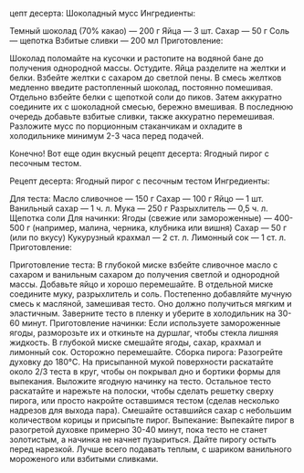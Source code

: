 цепт десерта: Шоколадный мусс
Ингредиенты:

Темный шоколад (70% какао) — 200 г
Яйца — 3 шт.
Сахар — 50 г
Соль — щепотка
Взбитые сливки — 200 мл
Приготовление:

Шоколад поломайте на кусочки и растопите на водяной бане до получения однородной массы. Остудите.
Яйца разделите на желтки и белки. Взбейте желтки с сахаром до светлой пены.
В смесь желтков медленно введите растопленный шоколад, постоянно помешивая.
Отдельно взбейте белки с щепоткой соли до пиков. Затем аккуратно соедините их с шоколадной смесью, бережно вмешивая.
В последнюю очередь добавьте взбитые сливки, также аккуратно перемешивая.
Разложите мусс по порционным стаканчикам и охладите в холодильнике минимум 2-3 часа перед подачей.


Конечно! Вот еще один вкусный рецепт десерта: Ягодный пирог с песочным тестом.

Рецепт десерта: Ягодный пирог с песочным тестом
Ингредиенты:

Для теста:
Масло сливочное — 150 г
Сахар — 100 г
Яйцо — 1 шт.
Ванильный сахар — 1 ч. л.
Мука — 250 г
Разрыхлитель — 0,5 ч. л.
Щепотка соли
Для начинки:
Ягоды (свежие или замороженные) — 400-500 г (например, малина, черника, клубника или вишня)
Сахар — 50 г (или по вкусу)
Кукурузный крахмал — 2 ст. л.
Лимонный сок — 1 ст. л.
Приготовление:

Приготовление теста:
В глубокой миске взбейте сливочное масло с сахаром и ванильным сахаром до получения светлой и однородной массы.
Добавьте яйцо и хорошо перемешайте.
В отдельной миске соедините муку, разрыхлитель и соль. Постепенно добавляйте мучную смесь к масляной, замешивая тесто. Оно должно получиться мягким и эластичным.
Заверните тесто в пленку и уберите в холодильник на 30-60 минут.
Приготовление начинки:
Если используете замороженные ягоды, разморозьте их и откиньте на дуршлаг, чтобы стекла лишняя жидкость.
В глубокой миске смешайте ягоды, сахар, крахмал и лимонный сок. Осторожно перемешайте.
Сборка пирога:
Разогрейте духовку до 180°C.
На присыпанной мукой поверхности раскатайте около 2/3 теста в круг, чтобы он покрывал дно и бортики формы для выпекания.
Выложите ягодную начинку на тесто.
Остальное тесто раскатайте и нарежьте на полоски, чтобы сделать решетку сверху пирога, или просто накройте оставшимся тестом (сделав несколько надрезов для выхода пара).
Смешайте оставшийся сахар с небольшим количеством корицы и присыпьте пирог.
Выпекание:
Выпекайте пирог в разогретой духовке примерно 30-40 минут, пока тесто не станет золотистым, а начинка не начнет пузыриться.
Дайте пирогу остыть перед нарезкой. Лучше всего подавать теплым, с шариком ванильного мороженого или взбитыми сливками.
